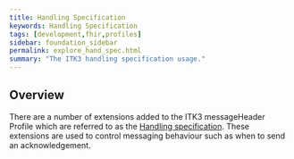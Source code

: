 ```yaml
---
title: Handling Specification
keywords: Handling Specification
tags: [development,fhir,profiles]
sidebar: foundation_sidebar
permalink: explore_hand_spec.html
summary: "The ITK3 handling specification usage."
---
```




## Overview ##

There are a number of extensions added to the ITK3 messageHeader Profile which are referred to as the [Handling specification](https://nhsconnect.github.io/ITK3-FHIR-Messaging-Distribution/explore_hand_spec.html). These extensions are used to control messaging behaviour such as when to send an acknowledgement. 







